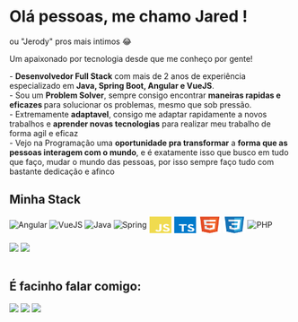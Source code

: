 <h1> Olá pessoas, me chamo Jared !</h1>
<p>ou "Jerody" pros mais intimos 😂 </p>
<p>
  Um apaixonado por tecnologia desde que me conheço por gente! 
</p>

<p>
- <strong>Desenvolvedor Full Stack</strong> com mais de 2 anos de experiência especializado em <strong>Java, Spring Boot, Angular e VueJS</strong>.</br>
- Sou um <strong>Problem Solver</strong>, sempre consigo encontrar <strong>maneiras rapidas e eficazes </strong>para solucionar os problemas, mesmo que sob pressão.</br>
- Extremamente <strong>adaptavel</strong>, consigo me adaptar rapidamente a novos trabalhos e <strong>aprender novas tecnologias</strong> para realizar meu trabalho de forma agil e eficaz</br>
- Vejo na Programação uma <strong>oportunidade pra transformar</strong> a <strong>forma que as pessoas interagem com o mundo</strong>, e é exatamente isso que busco em tudo que faço, mudar o mundo das pessoas, por isso sempre faço tudo com bastante dedicação e afinco
</p>

 <h2>Minha Stack</h2>
 <div style="display: inline_block">
  <img align="center" alt="Angular" height="40" width="40" src="https://upload.wikimedia.org/wikipedia/commons/c/cf/Angular_full_color_logo.svg">
  <img align="center" alt="VueJS" height="30" width="40" src="https://upload.wikimedia.org/wikipedia/commons/9/95/Vue.js_Logo_2.svg">
  <img align="center" alt="Java" height="30" width="30" src="https://www.vectorlogo.zone/logos/java/java-icon.svg">
  <img align="center" alt="Spring" height="30" width="30" src="https://www.vectorlogo.zone/logos/springio/springio-icon.svg">
  <img align="center" alt="Js" height="30" width="40" src="https://raw.githubusercontent.com/devicons/devicon/master/icons/javascript/javascript-plain.svg">
  <img align="center" alt="Ts" height="30" width="40" src="https://raw.githubusercontent.com/devicons/devicon/master/icons/typescript/typescript-plain.svg">
  <img align="center" alt="HTML" height="30" width="40" src="https://raw.githubusercontent.com/devicons/devicon/master/icons/html5/html5-original.svg">
  <img align="center" alt="CSS" height="30" width="40" src="https://raw.githubusercontent.com/devicons/devicon/master/icons/css3/css3-original.svg">
  <img align="center" alt="PHP" height="30" width="40" src="https://upload.wikimedia.org/wikipedia/commons/2/27/PHP-logo.svg">
</div>
</br>
<div> 
  <img height= 180em src="https://github-readme-stats.vercel.app/api?username=bricioli&show_icons=true&theme=dracula&locale=pt-br&hide=stars&hide_rank=true" />
  <img height= 180em src="https://github-readme-stats.vercel.app/api/top-langs/?username=bricioli&layout=donut&theme=dracula&locale=pt-br" />
</div>

</br>
<h2> É facinho falar comigo: </h2>
<div> 
  <a href="https://instagram.com/pailunito" target="_blank"><img src="https://img.shields.io/badge/-Instagram-%23E4405F?style=for-the-badge&logo=instagram&logoColor=white" target="_blank"></a> 
  <a href = "mailto:jaredbricioli@gmail.com"><img src="https://img.shields.io/badge/-Gmail-%23333?style=for-the-badge&logo=gmail&logoColor=white" target="_blank"></a>
  <a href="https://www.linkedin.com/in/rafaella-ballerini-45875016a" target="_blank"><img src="https://img.shields.io/badge/-LinkedIn-%230077B5?style=for-the-badge&logo=linkedin&logoColor=white" target="_blank"></a> 
  
</div>


